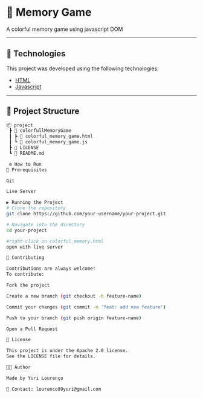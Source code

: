 # 📌 Memory Game

A colorful memory game using javascript DOM 

---

## 🚀 Technologies

This project was developed using the following technologies:

- [HTML](https://nodejs.org/)
- [Javascript](https://nestjs.com/)

---

## 📂 Project Structure

```bash
📦 project
 ┣ 📂 colorfullMemoryGame
 ┃ ┣ 📜 colorful_memory_game.html
 ┃ ┗ 📜 colorful_memory_game.js
 ┣ 📜 LICENSE
 ┗ 📜 README.md

 ⚙️ How to Run
🔧 Prerequisites

Git

Live Server

▶️ Running the Project
# Clone the repository
git clone https://github.com/your-username/your-project.git

# Navigate into the directory
cd your-project

#right-click on colorful_memory.html 
open with live server

🤝 Contributing

Contributions are always welcome!
To contribute:

Fork the project

Create a new branch (git checkout -b feature-name)

Commit your changes (git commit -m 'feat: add new feature')

Push to your branch (git push origin feature-name)

Open a Pull Request

📜 License

This project is under the Apache 2.0 license.
See the LICENSE file for details.

👨‍💻 Author

Made by Yuri Lourenço

📧 Contact: lourenco99yuri@gmail.com